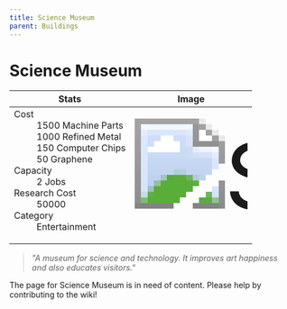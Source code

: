 ```yaml
---
title: Science Museum
parent: Buildings
---
```

# Science Museum

[//]: # (Pre-generated content)
<table><thead><tr><th>Stats</th><th>Image</th></tr></thead><tbody><tr><td><dl><dt>Cost</dt><dd>1500 Machine Parts<br>1000 Refined Metal<br>150 Computer Chips<br>50 Graphene</dd><dt>Capacity</dt><dd>2 Jobs</dd><dt>Research Cost</dt><dd>50000</dd><dt>Category</dt><dd>Entertainment</dd></dl></td><td><style>.building-image {width: 200px;height: 200px;overflow: hidden;position: relative;}.building-image img {image-rendering: pixelated;object-fit: none;transform: scale(10);transform-origin: left top;position: absolute;left: 0;top: 0;}</style><div class="building-image"><img style="object-position: -863px -705px;" src="https://tfe2-wiki.github.io/assets/sprites.png" alt="Science Museum Back"><img style="object-position: -841px -705px;" src="https://tfe2-wiki.github.io/assets/sprites.png" alt="Science Museum"></div></td></tr></tbody></table><blockquote><i>"A museum for science and technology. It improves art happiness and also educates visitors."</i></blockquote>

The page for Science Museum is in need of content. Please help by contributing to the wiki!
